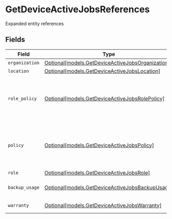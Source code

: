 # GetDeviceActiveJobsReferences

Expanded entity references


## Fields

| Field                                                                                            | Type                                                                                             | Required                                                                                         | Description                                                                                      |
| ------------------------------------------------------------------------------------------------ | ------------------------------------------------------------------------------------------------ | ------------------------------------------------------------------------------------------------ | ------------------------------------------------------------------------------------------------ |
| `organization`                                                                                   | [Optional[models.GetDeviceActiveJobsOrganization]](../models/getdeviceactivejobsorganization.md) | :heavy_minus_sign:                                                                               | Organization                                                                                     |
| `location`                                                                                       | [Optional[models.GetDeviceActiveJobsLocation]](../models/getdeviceactivejobslocation.md)         | :heavy_minus_sign:                                                                               | Location                                                                                         |
| `role_policy`                                                                                    | [Optional[models.GetDeviceActiveJobsRolePolicy]](../models/getdeviceactivejobsrolepolicy.md)     | :heavy_minus_sign:                                                                               | Assigned policy (overrides organization and location policy mapping)                             |
| `policy`                                                                                         | [Optional[models.GetDeviceActiveJobsPolicy]](../models/getdeviceactivejobspolicy.md)             | :heavy_minus_sign:                                                                               | Assigned policy (overrides organization and location policy mapping)                             |
| `role`                                                                                           | [Optional[models.GetDeviceActiveJobsRole]](../models/getdeviceactivejobsrole.md)                 | :heavy_minus_sign:                                                                               | Device Role                                                                                      |
| `backup_usage`                                                                                   | [Optional[models.GetDeviceActiveJobsBackupUsage]](../models/getdeviceactivejobsbackupusage.md)   | :heavy_minus_sign:                                                                               | Device Backup Usage                                                                              |
| `warranty`                                                                                       | [Optional[models.GetDeviceActiveJobsWarranty]](../models/getdeviceactivejobswarranty.md)         | :heavy_minus_sign:                                                                               | Warranty Info                                                                                    |